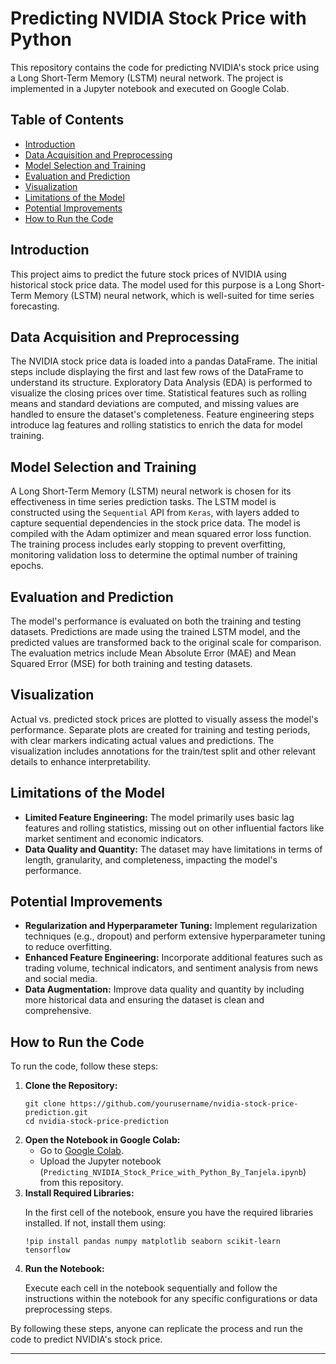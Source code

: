 <h1>Predicting NVIDIA Stock Price with Python</h1>

<p>This repository contains the code for predicting NVIDIA's stock price using a Long Short-Term Memory (LSTM) neural network. The project is implemented in a Jupyter notebook and executed on Google Colab.</p>

<h2>Table of Contents</h2>
<ul>
    <li><a href="#introduction">Introduction</a></li>
    <li><a href="#data-acquisition-and-preprocessing">Data Acquisition and Preprocessing</a></li>
    <li><a href="#model-selection-and-training">Model Selection and Training</a></li>
    <li><a href="#evaluation-and-prediction">Evaluation and Prediction</a></li>
    <li><a href="#visualization">Visualization</a></li>
    <li><a href="#limitations-of-the-model">Limitations of the Model</a></li>
    <li><a href="#potential-improvements">Potential Improvements</a></li>
    <li><a href="#how-to-run-the-code">How to Run the Code</a></li>
</ul>

<h2 id="introduction">Introduction</h2>
<p>This project aims to predict the future stock prices of NVIDIA using historical stock price data. The model used for this purpose is a Long Short-Term Memory (LSTM) neural network, which is well-suited for time series forecasting.</p>

<h2 id="data-acquisition-and-preprocessing">Data Acquisition and Preprocessing</h2>
<p>The NVIDIA stock price data is loaded into a pandas DataFrame. The initial steps include displaying the first and last few rows of the DataFrame to understand its structure. Exploratory Data Analysis (EDA) is performed to visualize the closing prices over time. Statistical features such as rolling means and standard deviations are computed, and missing values are handled to ensure the dataset's completeness. Feature engineering steps introduce lag features and rolling statistics to enrich the data for model training.</p>

<h2 id="model-selection-and-training">Model Selection and Training</h2>
<p>A Long Short-Term Memory (LSTM) neural network is chosen for its effectiveness in time series prediction tasks. The LSTM model is constructed using the <code>Sequential</code> API from <code>Keras</code>, with layers added to capture sequential dependencies in the stock price data. The model is compiled with the Adam optimizer and mean squared error loss function. The training process includes early stopping to prevent overfitting, monitoring validation loss to determine the optimal number of training epochs.</p>

<h2 id="evaluation-and-prediction">Evaluation and Prediction</h2>
<p>The model's performance is evaluated on both the training and testing datasets. Predictions are made using the trained LSTM model, and the predicted values are transformed back to the original scale for comparison. The evaluation metrics include Mean Absolute Error (MAE) and Mean Squared Error (MSE) for both training and testing datasets.</p>

<h2 id="visualization">Visualization</h2>
<p>Actual vs. predicted stock prices are plotted to visually assess the model's performance. Separate plots are created for training and testing periods, with clear markers indicating actual values and predictions. The visualization includes annotations for the train/test split and other relevant details to enhance interpretability.</p>

<h2 id="limitations-of-the-model">Limitations of the Model</h2>
<ul>
    <li><strong>Limited Feature Engineering:</strong> The model primarily uses basic lag features and rolling statistics, missing out on other influential factors like market sentiment and economic indicators.</li>
    <li><strong>Data Quality and Quantity:</strong> The dataset may have limitations in terms of length, granularity, and completeness, impacting the model's performance.</li>
</ul>

<h2 id="potential-improvements">Potential Improvements</h2>
<ul>
    <li><strong>Regularization and Hyperparameter Tuning:</strong> Implement regularization techniques (e.g., dropout) and perform extensive hyperparameter tuning to reduce overfitting.</li>
    <li><strong>Enhanced Feature Engineering:</strong> Incorporate additional features such as trading volume, technical indicators, and sentiment analysis from news and social media.</li>
    <li><strong>Data Augmentation:</strong> Improve data quality and quantity by including more historical data and ensuring the dataset is clean and comprehensive.</li>
</ul>

<h2 id="how-to-run-the-code">How to Run the Code</h2>
<p>To run the code, follow these steps:</p>
<ol>
    <li><strong>Clone the Repository:</strong>
        <pre><code>git clone https://github.com/yourusername/nvidia-stock-price-prediction.git
cd nvidia-stock-price-prediction
</code></pre>
    </li>
    <li><strong>Open the Notebook in Google Colab:</strong>
        <ul>
            <li>Go to <a href="https://colab.research.google.com/">Google Colab</a>.</li>
            <li>Upload the Jupyter notebook (<code>Predicting_NVIDIA_Stock_Price_with_Python_By_Tanjela.ipynb</code>) from this repository.</li>
        </ul>
    </li>
    <li><strong>Install Required Libraries:</strong>
        <p>In the first cell of the notebook, ensure you have the required libraries installed. If not, install them using:</p>
        <pre><code>!pip install pandas numpy matplotlib seaborn scikit-learn tensorflow</code></pre>
    </li>
    <li><strong>Run the Notebook:</strong>
        <p>Execute each cell in the notebook sequentially and follow the instructions within the notebook for any specific configurations or data preprocessing steps.</p>
    </li>
</ol>
<p>By following these steps, anyone can replicate the process and run the code to predict NVIDIA's stock price.</p>

<hr>



